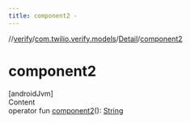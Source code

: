 ```yaml
---
title: component2 -
---
```

//[verify](../../index.md)/[com.twilio.verify.models](../index.md)/[Detail](index.md)/[component2](component2.md)



# component2  
[androidJvm]  
Content  
operator fun [component2](component2.md)(): [String](https://kotlinlang.org/api/latest/jvm/stdlib/kotlin/-string/index.html)  



